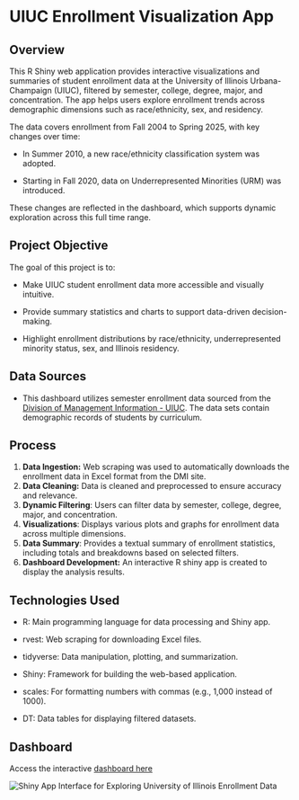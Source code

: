 # UIUC Enrollment Visualization App

## Overview

This R Shiny web application provides interactive visualizations and summaries of student enrollment data at the University of Illinois Urbana-Champaign (UIUC), filtered by semester, college, degree, major, and concentration. The app helps users explore enrollment trends across demographic dimensions such as race/ethnicity, sex, and residency.

The data covers enrollment from Fall 2004 to Spring 2025, with key changes over time:

- In Summer 2010, a new race/ethnicity classification system was adopted.

- Starting in Fall 2020, data on Underrepresented Minorities (URM) was introduced.

These changes are reflected in the dashboard, which supports dynamic exploration across this full time range.

## Project Objective

The goal of this project is to:

- Make UIUC student enrollment data more accessible and visually intuitive.

- Provide summary statistics and charts to support data-driven decision-making.

- Highlight enrollment distributions by race/ethnicity, underrepresented minority status, sex, and Illinois residency.

## Data Sources

- This dashboard utilizes semester enrollment data sourced from the [Division of Management Information - UIUC](https://dmi.illinois.edu/stuenr/#race). The data sets contain demographic records of students by curriculum.


## Process 

1. **Data Ingestion:** Web scraping was used to automatically downloads the enrollment data in Excel format from the DMI site. 
2. **Data Cleaning:** Data is cleaned and preprocessed to ensure accuracy and relevance. 
3. **Dynamic Filtering**: Users can filter data by semester, college, degree, major, and concentration.
4. **Visualizations**: Displays various plots and graphs for enrollment data across multiple dimensions.
5. **Data Summary**: Provides a textual summary of enrollment statistics, including totals and breakdowns based on selected filters.
6. **Dashboard Development:** An interactive R shiny app is created to display the analysis results.

## Technologies Used

- R: Main programming language for data processing and Shiny app.

- rvest: Web scraping for downloading Excel files.

- tidyverse: Data manipulation, plotting, and summarization.

- Shiny: Framework for building the web-based application.

- scales: For formatting numbers with commas (e.g., 1,000 instead of 1000).

- DT: Data tables for displaying filtered datasets.


## Dashboard
Access the interactive [dashboard here]()

![Shiny App Interface for Exploring University of Illinois Enrollment Data](EnrollmentDashboard.gif)
